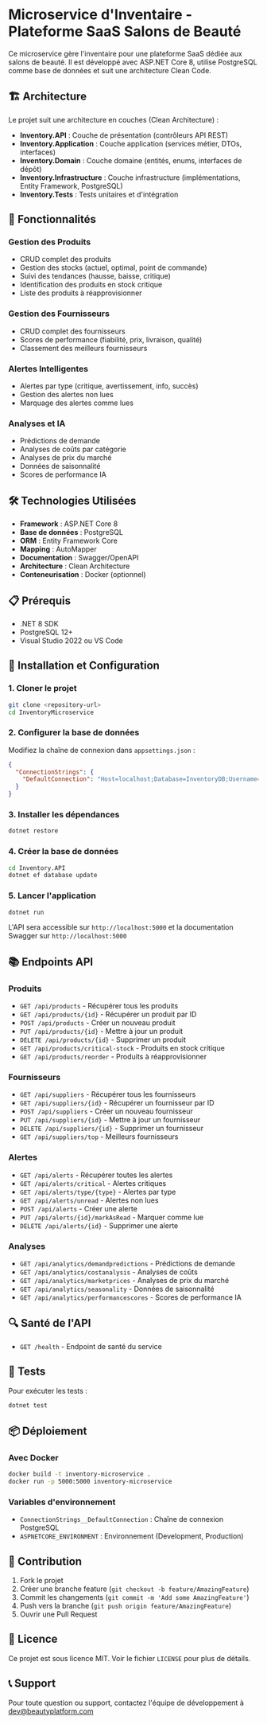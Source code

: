 # Microservice d'Inventaire - Plateforme SaaS Salons de Beauté

Ce microservice gère l'inventaire pour une plateforme SaaS dédiée aux salons de beauté. Il est développé avec ASP.NET Core 8, utilise PostgreSQL comme base de données et suit une architecture Clean Code.

## 🏗️ Architecture

Le projet suit une architecture en couches (Clean Architecture) :

- **Inventory.API** : Couche de présentation (contrôleurs API REST)
- **Inventory.Application** : Couche application (services métier, DTOs, interfaces)
- **Inventory.Domain** : Couche domaine (entités, enums, interfaces de dépôt)
- **Inventory.Infrastructure** : Couche infrastructure (implémentations, Entity Framework, PostgreSQL)
- **Inventory.Tests** : Tests unitaires et d'intégration

## 🚀 Fonctionnalités

### Gestion des Produits
- CRUD complet des produits
- Gestion des stocks (actuel, optimal, point de commande)
- Suivi des tendances (hausse, baisse, critique)
- Identification des produits en stock critique
- Liste des produits à réapprovisionner

### Gestion des Fournisseurs
- CRUD complet des fournisseurs
- Scores de performance (fiabilité, prix, livraison, qualité)
- Classement des meilleurs fournisseurs

### Alertes Intelligentes
- Alertes par type (critique, avertissement, info, succès)
- Gestion des alertes non lues
- Marquage des alertes comme lues

### Analyses et IA
- Prédictions de demande
- Analyses de coûts par catégorie
- Analyses de prix du marché
- Données de saisonnalité
- Scores de performance IA

## 🛠️ Technologies Utilisées

- **Framework** : ASP.NET Core 8
- **Base de données** : PostgreSQL
- **ORM** : Entity Framework Core
- **Mapping** : AutoMapper
- **Documentation** : Swagger/OpenAPI
- **Architecture** : Clean Architecture
- **Conteneurisation** : Docker (optionnel)

## 📋 Prérequis

- .NET 8 SDK
- PostgreSQL 12+
- Visual Studio 2022 ou VS Code

## 🔧 Installation et Configuration

### 1. Cloner le projet
```bash
git clone <repository-url>
cd InventoryMicroservice
```

### 2. Configurer la base de données
Modifiez la chaîne de connexion dans `appsettings.json` :
```json
{
  "ConnectionStrings": {
    "DefaultConnection": "Host=localhost;Database=InventoryDB;Username=votre_utilisateur;Password=votre_mot_de_passe"
  }
}
```

### 3. Installer les dépendances
```bash
dotnet restore
```

### 4. Créer la base de données
```bash
cd Inventory.API
dotnet ef database update
```

### 5. Lancer l'application
```bash
dotnet run
```

L'API sera accessible sur `http://localhost:5000` et la documentation Swagger sur `http://localhost:5000`

## 📚 Endpoints API

### Produits
- `GET /api/products` - Récupérer tous les produits
- `GET /api/products/{id}` - Récupérer un produit par ID
- `POST /api/products` - Créer un nouveau produit
- `PUT /api/products/{id}` - Mettre à jour un produit
- `DELETE /api/products/{id}` - Supprimer un produit
- `GET /api/products/critical-stock` - Produits en stock critique
- `GET /api/products/reorder` - Produits à réapprovisionner

### Fournisseurs
- `GET /api/suppliers` - Récupérer tous les fournisseurs
- `GET /api/suppliers/{id}` - Récupérer un fournisseur par ID
- `POST /api/suppliers` - Créer un nouveau fournisseur
- `PUT /api/suppliers/{id}` - Mettre à jour un fournisseur
- `DELETE /api/suppliers/{id}` - Supprimer un fournisseur
- `GET /api/suppliers/top` - Meilleurs fournisseurs

### Alertes
- `GET /api/alerts` - Récupérer toutes les alertes
- `GET /api/alerts/critical` - Alertes critiques
- `GET /api/alerts/type/{type}` - Alertes par type
- `GET /api/alerts/unread` - Alertes non lues
- `POST /api/alerts` - Créer une alerte
- `PUT /api/alerts/{id}/markAsRead` - Marquer comme lue
- `DELETE /api/alerts/{id}` - Supprimer une alerte

### Analyses
- `GET /api/analytics/demandpredictions` - Prédictions de demande
- `GET /api/analytics/costanalysis` - Analyses de coûts
- `GET /api/analytics/marketprices` - Analyses de prix du marché
- `GET /api/analytics/seasonality` - Données de saisonnalité
- `GET /api/analytics/performancescores` - Scores de performance IA

## 🔍 Santé de l'API
- `GET /health` - Endpoint de santé du service

## 🧪 Tests

Pour exécuter les tests :
```bash
dotnet test
```

## 📦 Déploiement

### Avec Docker
```bash
docker build -t inventory-microservice .
docker run -p 5000:5000 inventory-microservice
```

### Variables d'environnement
- `ConnectionStrings__DefaultConnection` : Chaîne de connexion PostgreSQL
- `ASPNETCORE_ENVIRONMENT` : Environnement (Development, Production)

## 🤝 Contribution

1. Fork le projet
2. Créer une branche feature (`git checkout -b feature/AmazingFeature`)
3. Commit les changements (`git commit -m 'Add some AmazingFeature'`)
4. Push vers la branche (`git push origin feature/AmazingFeature`)
5. Ouvrir une Pull Request

## 📄 Licence

Ce projet est sous licence MIT. Voir le fichier `LICENSE` pour plus de détails.

## 📞 Support

Pour toute question ou support, contactez l'équipe de développement à dev@beautyplatform.com

